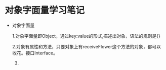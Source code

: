 # 对象字面量学习笔记
- 对象字面量
  
  1.对象字面量即Object，通过key:value的形式,描述出对象，语法的规则是{}
  
  2.对象有属性和方法，只要对象上有receiveFlower这个方法的对象，都可以收花。接口Interface。
  
  3. 
  
